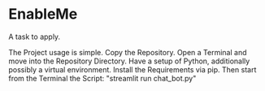# EnableMe
A task to apply.

The Project usage is simple. Copy the Repository. Open a Terminal and move into the Repository Directory. 
Have a setup of Python, additionally possibly a virtual environment. 
Install the Requirements via pip. 
Then start from the Terminal the Script:
"streamlit run chat_bot.py"
